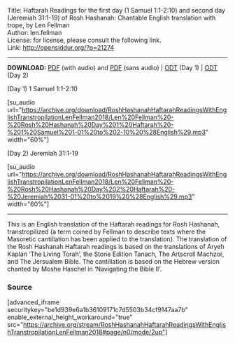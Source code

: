 <html>
<head></head>
<body>
Title: Haftarah Readings for the first day (1 Samuel 1:1-2:10) and second day (Jeremiah 31:1-19) of Rosh Hashanah: Chantable English translation with trope, by Len Fellman<br />
Author: len.fellman<br />
License: for license, please consult the following link.<br />
Link: <a href="http://opensiddur.org/?p=21274">http://opensiddur.org/?p=21274</a>
<p />
<hr />

<style type="text/css" media="all">.printfriendly {display: none!important;}</style>

<strong>DOWNLOAD:</strong> <a href="https://opensiddur.org/wp-content/uploads/2018/08/Rosh-Hashanah-Haftarah-Readings-in-English-transtropilation-with-audio-Len-Fellman-2018.pdf">PDF</a> (with audio) and <a href="https://opensiddur.org/wp-content/uploads/2018/08/Rosh-Hashanah-Haftarah-Readings-in-English-transtropilation-Len-Fellman-2018.pdf">PDF</a> (sans audio) | <a href="https://opensiddur.org/wp-content/uploads/2018/08/Rosh-Hashanah-Haftarah-Reading-Day-1-1-Samuel-1-01-to-2-10-in-English-transtropilation-Len-Fellman-2018.odt">ODT</a> (Day 1) | <a href="https://opensiddur.org/wp-content/uploads/2018/08/Rosh-Hashanah-Haftarah-Reading-Day-2-Jeremiah-31-1-19-in-English-transtropilation-Len-Fellman-2018.odt">ODT</a> (Day 2)

(Day 1) 1 Samuel 1:1-2:10

[su_audio url="https://archive.org/download/RoshHashanahHaftarahReadingsWithEnglishTranstropilationLenFellman2018/Len%20Fellman%20-%20Rosh%20Hashanah%20Day%201%20Haftarah%20-%201%20Samuel%201-01%20to%202-10%20%28English%29.mp3" width="60%"]


(Day 2) Jeremiah 31:1-19

[su_audio url="https://archive.org/download/RoshHashanahHaftarahReadingsWithEnglishTranstropilationLenFellman2018/Len%20Fellman%20-%20Rosh%20Hashanah%20Day%202%20Haftarah%20-%20Jeremiah%2031-01%20to%2019%20%28English%29.mp3" width="60%"]


<hr />

This is an English translation of the Haftarah readings for Rosh Hashanah, transtropilized (a term coined by Fellman to describe texts where the Masoretic cantillation has been applied to the translation). The translation of the Rosh Hashanah Haftarah readings is based on the translations of Aryeh Kaplan ‘The Living Torah’, the Stone Edition Tanach, The Artscroll Machzor, and The Jersualem Bible. The cantillation is based on the Hebrew version chanted by Moshe Haschel in ‘Navigating the Bible II’.

<h3>Source</h3>

[advanced_iframe securitykey="be1d939e6a1b36109171c7d5503b34cf9147aa7b" enable_external_height_workaround="true" src="https://archive.org/stream/RoshHashanahHaftarahReadingsWithEnglishTranstropilationLenFellman2018#page/n0/mode/2up"]


</body>
</html>